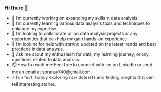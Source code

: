 ### Hi there 👋


- 🔭 I’m currently working on expanding my skills in data analysis.
- 🌱 I’m currently learning various data analysis tools and techniques to enhance my expertise.
- 👯 I’m looking to collaborate on on data analysis projects or any opportunities that can help me gain hands-on experience
- 🤔 I’m looking for help with  staying updated on the latest trends and best practices in data analysis.
- 💬 Ask me about my enthusiasm for data, my learning journey, or any questions related to data analysis.
- 📫 How to reach me: Feel free to connect with me on LinkedIn or send me an email at spranay740@gmail.com.
- ⚡ Fun fact: I enjoy exploring new datasets and finding insights that can tell interesting stories.
